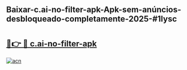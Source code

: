 ## Baixar-c.ai-no-filter-apk-Apk-sem-anúncios-desbloqueado-completamente-2025-#1lysc

# <h2><a href="https://ainizakaria.my?title=c.ai-no-filter-apk&ref=22M">🔗👉 🔴 c.ai-no-filter-apk</a></h2>

[![acn](https://github.com/user-attachments/assets/0f9c940e-d8b0-45ae-aac7-cd30a18b3e1c)](https://ainizakaria.my?title=c.ai-no-filter-apk&ref=22M)

